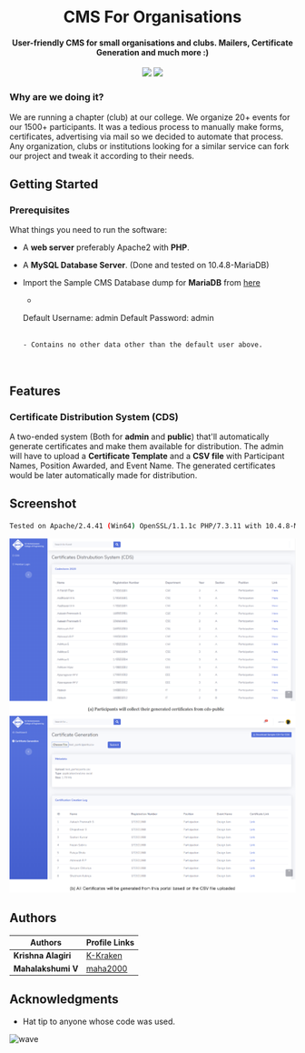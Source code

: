 <h1 align="center">
  <br>
  CMS For Organisations
  <br>
</h1>

<h4 align="center">User-friendly CMS for small organisations and clubs. Mailers, Certificate Generation and much more :)</h4>

<p align="center">
  <img src="https://img.shields.io/github/last-commit/K-Kraken/cms-for-organisations?color=blue&style=flat-square">
  <a href="/LICENSE"><img src="https://img.shields.io/github/license/K-Kraken/cms-for-organisations.svg?style=flat-square"></a>
</p>




### Why are we doing it?
We are running a chapter (club) at our college. We organize 20+ events for our 1500+ participants. It was a tedious process to manually make forms, certificates, advertising via mail so we decided to automate that process. Any organization, clubs or institutions looking for a similar service can fork our project and tweak it according to their needs.



## Getting Started

### Prerequisites
What things you need to run the software:
- A **web server** preferably Apache2 with **PHP**.

- A **MySQL Database Server**. (Done and tested on 10.4.8-MariaDB)

- Import the Sample CMS Database dump for **MariaDB** from [here](docs\files\Sample_CMS_Database.sql) 

  - ```
  Default Username: admin
    Default Password: admin
    ```
    
  - Contains no other data other than the default user above.



## Features

### Certificate Distribution System (CDS)

A two-ended system (Both for **admin** and **public**) that'll automatically  generate certificates and make them available for distribution. The admin will have to upload a **Certificate Template** and a **CSV file** with Participant Names, Position Awarded, and Event Name. The generated certificates would be later automatically made for distribution.



## Screenshot

```bash
Tested on Apache/2.4.41 (Win64) OpenSSL/1.1.1c PHP/7.3.11 with 10.4.8-MariaDB
```

<img src="docs\images\cds-public.png" width="650"/>

<img src="docs\images\cds-admin.png" width="650"/>



## Authors

| Authors             | Profile Links                            |
| ------------------- | :--------------------------------------- |
| **Krishna Alagiri** | [K-Kraken](https://github.com/K-Kraken/) |
| **Mahalakshumi V**  | [maha2000](https://github.com/maha2000/) |



## Acknowledgments

* Hat tip to anyone whose code was used.




![wave](http://cdn.thekrishna.in/img/common/border.png)
